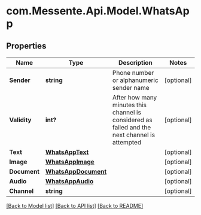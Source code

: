 # com.Messente.Api.Model.WhatsApp
## Properties

Name | Type | Description | Notes
------------ | ------------- | ------------- | -------------
**Sender** | **string** | Phone number or alphanumeric sender name | [optional] 
**Validity** | **int?** | After how many minutes this channel is   considered as failed and the next channel is attempted | [optional] 
**Text** | [**WhatsAppText**](WhatsAppText.md) |  | [optional] 
**Image** | [**WhatsAppImage**](WhatsAppImage.md) |  | [optional] 
**Document** | [**WhatsAppDocument**](WhatsAppDocument.md) |  | [optional] 
**Audio** | [**WhatsAppAudio**](WhatsAppAudio.md) |  | [optional] 
**Channel** | **string** |  | [optional] 

[[Back to Model list]](../README.md#documentation-for-models) [[Back to API list]](../README.md#documentation-for-api-endpoints) [[Back to README]](../README.md)

